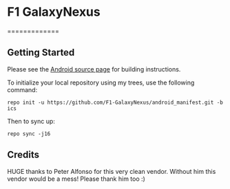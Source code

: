 F1 GalaxyNexus
=============
=============

Getting Started
---------------

Please see the [Android source page](http://source.android.com/source/index.html) for building instructions.

To initialize your local repository using my trees, use the following command:

    repo init -u https://github.com/F1-GalaxyNexus/android_manifest.git -b ics

Then to sync up:

    repo sync -j16

Credits
-------
HUGE thanks to Peter Alfonso for this very clean vendor. Without him this vendor would be a mess! Please thank him too :)

